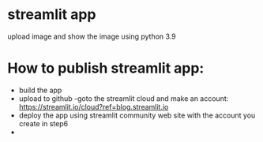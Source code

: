 # streamlit app
upload image and show the image using python 3.9
# How to publish streamlit app:
- build the app
- upload to github
-goto the streamlit cloud and make an account: https://streamlit.io/cloud?ref=blog.streamlit.io
- deploy the app using streamlit community web site with the account you create in step6
- 

